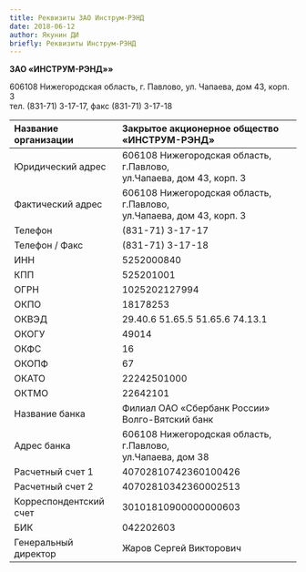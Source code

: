 ```yaml
---
title: Реквизиты ЗАО Инструм-РЭНД
date: 2018-06-12
author: Якунин ДИ
briefly: Реквизиты Инструм-РЭНД
---
```

**ЗАО «ИНСТРУМ-РЭНД»»**

606108 Нижегородская область, г. Павлово, ул. Чапаева, дом 43, корп. 3 <br>
тел. (831-71) 3-17-17, факс (831-71) 3-17-18

| Название организации   | Закрытое акционерное общество «ИНСТРУМ-РЭНД» |
| :--- | :--- |
| Юридический адрес      | 606108 Нижегородская область, г.Павлово, <br> ул.Чапаева, дом 43, корп. 3 |
| Фактический адрес      | 606108 Нижегородская область, г.Павлово, <br> ул.Чапаева, дом 43, корп. 3 |
| Телефон                | (831-71) 3-17-17                            |
| Телефон / Факс         | (831-71) 3-17-18                            |
| ИНН                    | 5252000840                                  |
| КПП                    | 525201001                                   |
| ОГРН                   | 1025202127994                               |
| ОКПО                   | 18178253                                    |
| ОКВЭД                  | 29.40.6 51.65.5 51.65.6 74.13.1             |
| ОКОГУ                  | 49014                                       |
| ОКФС                   | 16                                          |
| ОКОПФ                  | 67                                          |
| ОКАТО                  | 22242501000                                 |
| ОКТМО                  | 22642101                                    |
| Название банка         | Филиал ОАО «Сбербанк России» Волго-Вятский банк |
| Адрес банка            | 606108 Нижегородская область, г.Павлово, <br> ул.Чапаева, дом 38 |
| Расчетный счет 1       | 40702810742360100426                        |
| Расчетный счет 2       | 40702810342360002513                        |
| Корреспондентский счет | 30101810900000000603                        |
| БИК                    | 042202603                                   |
| Генеральный директор   | Жаров Сергей Викторович                     |
